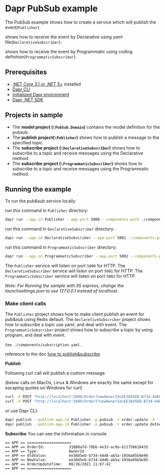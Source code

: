 # Dapr PubSub example

The PubSub example 
shows how to create a service which will publish the event(`Publisher`).

shows how to receive the event by Declarative using yaml file(`DeclaretiveSubscriber`).

shows how to receive the event by Programmatic using coding definition(`ProgrammaticSubscriber`).
## Prerequisites

- [.NET Core 3.1 or .NET 5+](https://dotnet.microsoft.com/download) installed
- [Dapr CLI](https://docs.dapr.io/getting-started/install-dapr-cli/)
- [Initialized Dapr environment](https://docs.dapr.io/getting-started/install-dapr-selfhost/)
- [Dapr .NET SDK](https://github.com/dapr/dotnet-sdk/)

## Projects in sample
- The **model project (`\PubSub.Domain`)** contains the model definition for the pubsub.
- The **publish project(`\Publisher`)** shows how to publish a message to the specified topic.
- The **subscribe project (`\DeclarativeSubscriber`)** shows how to subscribe to a topic and receive messages using the Declarative method.
- The **subscribe project (`\ProgrammaticSubscriber`)** shows how to subscribe to a topic and receive messages using the Programmatic method.
## Running the example

To run the pub&sub service locally 

run this command in `Publisher` directory:
```sh
dapr run --app-id Publisher --app-port 5000 --components-path ./components dotnet run
```
run this command in `DeclarativeSubscriber` directory:
```sh
dapr run --app-id DeclarativeSubscriber --app-port 5001 --components-path ./components dotnet run
```
run this command in `ProgrammaticSubscriber` directory:
```sh
dapr run --app-id ProgrammaticSubscriber --app-port 5002 --components-path ./components dotnet run
```

The `Publisher` service will listen on port `5000` for HTTP.
The `DeclaretiveSubscriber` service will listen on port `5001` for HTTP.
The `ProgrammaticSubscriber` service will listen on port `5002` for HTTP.

*Note: For Running the sample with IIS express, change the launchsettings.json to use 127.0.0.1 instead of localhost.*

### Make client calls

The `Publisher` project shows how to make client publish an event for pub&sub using Redis default. The `DeclaretiveSubscriber` project shows how to subscribe a topic use yaml, and deal with event. The `ProgrammaticSubscriber` project shows how to subscribe a topic by using program, and deal with event.


`See ./components/subscription.yaml`.

reference to the doc [how to publish&subscribe](https://docs.dapr.io/developing-applications/building-blocks/pubsub/howto-publish-subscribe/)


**Publish**

Following curl call will publish a custom message.

(below calls on MacOs, Linux & Windows are exactly the same except for escaping quotes on Windows for curl)

```sh
curl -X POST "http://localhost:5000/Order?newOwnerId=EE3845EB-B734-44D6-AB5A-1956A05B9E95" -d ''
curl -X POST "http://localhost:5000/Order2?newOwnerId=EE3845EB-B734-44D6-AB5A-1956A05B9E96" -d ''
```
or use Dapr CLI:
```sh
dapr publish --publish-app-id Publisher -p pubsub -t order.update -d '{"OrderId":"92b2ba31-cc0e-406d-9260-a1a0a1ca070d","Type":"OwnerId","OldValue":"28485ce1-8269-4ba5-a03a-089d49c2a1d4","NewValue":"ee3845eb-b734-44d6-ab5a-1956a05b9e95","DateTime":"2021-09-09T11:15:53.290041+08:00"}'
dapr publish --publish-app-id Publisher -p pubsub -t order.update.dotnet -d '{"OrderId":"92b2ba31-cc0e-406d-9260-a1a0a1ca070d","Type":"OwnerId","OldValue":"28485ce1-8269-4ba5-a03a-089d49c2a1d4","NewValue":"ee3845eb-b734-44d6-ab5a-1956a05b9e95","DateTime":"2021-09-09T11:15:53.290041+08:00"}'
```

**Subscribe**
You can see the information in console.
```
== APP == ====================
== APP == OrderId:           31880a7d-78bb-4e33-ac9a-b11756610435
== APP == Type:              OwnerId
== APP == OldValue:          ee3845eb-b734-44d6-ab5a-1956a05b9e96
== APP == NewValue:          ee3845eb-b734-44d6-ab5a-1956a05b9e95
== APP == OrderUpdateTime:   08/26/2021 11:07:42
== APP == ====================
```